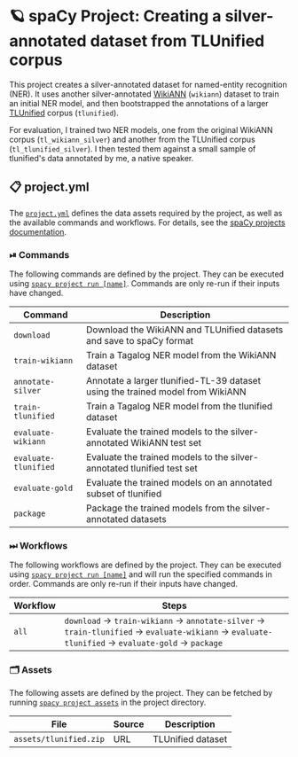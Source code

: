 <!-- SPACY PROJECT: AUTO-GENERATED DOCS START (do not remove) -->

# 🪐 spaCy Project: Creating a silver-annotated dataset from TLUnified corpus

This project creates a silver-annotated dataset for named-entity recognition
(NER). It uses another silver-annotated
[WikiANN](https://huggingface.co/datasets/wikiann) (`wikiann`) dataset to
train an initial NER model, and then bootstrapped the annotations of a
larger [TLUnified](https://arxiv.org/abs/2111.06053) corpus
(`tlunified`).

For evaluation, I trained two NER models, one from the original WikiANN corpus
(`tl_wikiann_silver`) and another from the TLUnified corpus
(`tl_tlunified_silver`). I then tested them against a small sample of
tlunified's data annotated by me, a native speaker.


## 📋 project.yml

The [`project.yml`](project.yml) defines the data assets required by the
project, as well as the available commands and workflows. For details, see the
[spaCy projects documentation](https://spacy.io/usage/projects).

### ⏯ Commands

The following commands are defined by the project. They
can be executed using [`spacy project run [name]`](https://spacy.io/api/cli#project-run).
Commands are only re-run if their inputs have changed.

| Command | Description |
| --- | --- |
| `download` | Download the WikiANN and TLUnified datasets and save to spaCy format |
| `train-wikiann` | Train a Tagalog NER model from the WikiANN dataset |
| `annotate-silver` | Annotate a larger tlunified-TL-39 dataset using the trained model from WikiANN |
| `train-tlunified` | Train a Tagalog NER model from the tlunified dataset |
| `evaluate-wikiann` | Evaluate the trained models to the silver-annotated WikiANN test set |
| `evaluate-tlunified` | Evaluate the trained models to the silver-annotated tlunified test set |
| `evaluate-gold` | Evaluate the trained models on an annotated subset of tlunified |
| `package` | Package the trained models from the silver-annotated datasets |

### ⏭ Workflows

The following workflows are defined by the project. They
can be executed using [`spacy project run [name]`](https://spacy.io/api/cli#project-run)
and will run the specified commands in order. Commands are only re-run if their
inputs have changed.

| Workflow | Steps |
| --- | --- |
| `all` | `download` &rarr; `train-wikiann` &rarr; `annotate-silver` &rarr; `train-tlunified` &rarr; `evaluate-wikiann` &rarr; `evaluate-tlunified` &rarr; `evaluate-gold` &rarr; `package` |

### 🗂 Assets

The following assets are defined by the project. They can
be fetched by running [`spacy project assets`](https://spacy.io/api/cli#project-assets)
in the project directory.

| File | Source | Description |
| --- | --- | --- |
| `assets/tlunified.zip` | URL | TLUnified dataset |

<!-- SPACY PROJECT: AUTO-GENERATED DOCS END (do not remove) -->